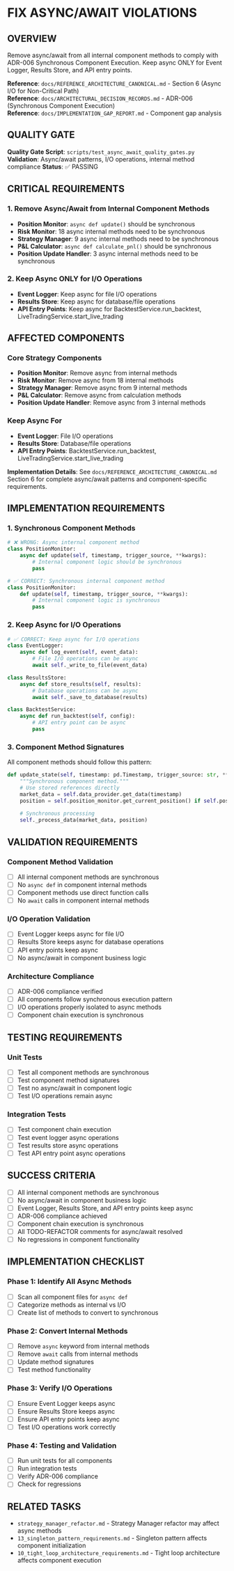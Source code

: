 # FIX ASYNC/AWAIT VIOLATIONS

## OVERVIEW
Remove async/await from all internal component methods to comply with ADR-006 Synchronous Component Execution. Keep async ONLY for Event Logger, Results Store, and API entry points.

**Reference**: `docs/REFERENCE_ARCHITECTURE_CANONICAL.md` - Section 6 (Async I/O for Non-Critical Path)  
**Reference**: `docs/ARCHITECTURAL_DECISION_RECORDS.md` - ADR-006 (Synchronous Component Execution)  
**Reference**: `docs/IMPLEMENTATION_GAP_REPORT.md` - Component gap analysis

## QUALITY GATE
**Quality Gate Script**: `scripts/test_async_await_quality_gates.py`
**Validation**: Async/await patterns, I/O operations, internal method compliance
**Status**: ✅ PASSING

## CRITICAL REQUIREMENTS

### 1. Remove Async/Await from Internal Component Methods
- **Position Monitor**: `async def update()` should be synchronous
- **Risk Monitor**: 18 async internal methods need to be synchronous
- **Strategy Manager**: 9 async internal methods need to be synchronous
- **P&L Calculator**: `async def calculate_pnl()` should be synchronous
- **Position Update Handler**: 3 async internal methods need to be synchronous

### 2. Keep Async ONLY for I/O Operations
- **Event Logger**: Keep async for file I/O operations
- **Results Store**: Keep async for database/file operations
- **API Entry Points**: Keep async for BacktestService.run_backtest, LiveTradingService.start_live_trading

## AFFECTED COMPONENTS

### Core Strategy Components
- **Position Monitor**: Remove async from internal methods
- **Risk Monitor**: Remove async from 18 internal methods
- **Strategy Manager**: Remove async from 9 internal methods
- **P&L Calculator**: Remove async from calculation methods
- **Position Update Handler**: Remove async from 3 internal methods

### Keep Async For
- **Event Logger**: File I/O operations
- **Results Store**: Database/file operations
- **API Entry Points**: BacktestService.run_backtest, LiveTradingService.start_live_trading

**Implementation Details**: See `docs/REFERENCE_ARCHITECTURE_CANONICAL.md` Section 6 for complete async/await patterns and component-specific requirements.

## IMPLEMENTATION REQUIREMENTS

### 1. Synchronous Component Methods
```python
# ❌ WRONG: Async internal component method
class PositionMonitor:
    async def update(self, timestamp, trigger_source, **kwargs):
        # Internal component logic should be synchronous
        pass

# ✅ CORRECT: Synchronous internal component method
class PositionMonitor:
    def update(self, timestamp, trigger_source, **kwargs):
        # Internal component logic is synchronous
        pass
```

### 2. Keep Async for I/O Operations
```python
# ✅ CORRECT: Keep async for I/O operations
class EventLogger:
    async def log_event(self, event_data):
        # File I/O operations can be async
        await self._write_to_file(event_data)

class ResultsStore:
    async def store_results(self, results):
        # Database operations can be async
        await self._save_to_database(results)

class BacktestService:
    async def run_backtest(self, config):
        # API entry point can be async
        pass
```

### 3. Component Method Signatures
All component methods should follow this pattern:
```python
def update_state(self, timestamp: pd.Timestamp, trigger_source: str, **kwargs):
    """Synchronous component method."""
    # Use stored references directly
    market_data = self.data_provider.get_data(timestamp)
    position = self.position_monitor.get_current_position() if self.position_monitor else {}
    
    # Synchronous processing
    self._process_data(market_data, position)
```

## VALIDATION REQUIREMENTS

### Component Method Validation
- [ ] All internal component methods are synchronous
- [ ] No `async def` in component internal methods
- [ ] Component methods use direct function calls
- [ ] No `await` calls in component internal methods

### I/O Operation Validation
- [ ] Event Logger keeps async for file I/O
- [ ] Results Store keeps async for database operations
- [ ] API entry points keep async
- [ ] No async/await in component business logic

### Architecture Compliance
- [ ] ADR-006 compliance verified
- [ ] All components follow synchronous execution pattern
- [ ] I/O operations properly isolated to async methods
- [ ] Component chain execution is synchronous

## TESTING REQUIREMENTS

### Unit Tests
- [ ] Test all component methods are synchronous
- [ ] Test component method signatures
- [ ] Test no async/await in component logic
- [ ] Test I/O operations remain async

### Integration Tests
- [ ] Test component chain execution
- [ ] Test event logger async operations
- [ ] Test results store async operations
- [ ] Test API entry point async operations

## SUCCESS CRITERIA
- [ ] All internal component methods are synchronous
- [ ] No async/await in component business logic
- [ ] Event Logger, Results Store, and API entry points keep async
- [ ] ADR-006 compliance achieved
- [ ] Component chain execution is synchronous
- [ ] All TODO-REFACTOR comments for async/await resolved
- [ ] No regressions in component functionality

## IMPLEMENTATION CHECKLIST

### Phase 1: Identify All Async Methods
- [ ] Scan all component files for `async def`
- [ ] Categorize methods as internal vs I/O
- [ ] Create list of methods to convert to synchronous

### Phase 2: Convert Internal Methods
- [ ] Remove `async` keyword from internal methods
- [ ] Remove `await` calls from internal methods
- [ ] Update method signatures
- [ ] Test method functionality

### Phase 3: Verify I/O Operations
- [ ] Ensure Event Logger keeps async
- [ ] Ensure Results Store keeps async
- [ ] Ensure API entry points keep async
- [ ] Test I/O operations work correctly

### Phase 4: Testing and Validation
- [ ] Run unit tests for all components
- [ ] Run integration tests
- [ ] Verify ADR-006 compliance
- [ ] Check for regressions

## RELATED TASKS
- `strategy_manager_refactor.md` - Strategy Manager refactor may affect async methods
- `13_singleton_pattern_requirements.md` - Singleton pattern affects component initialization
- `10_tight_loop_architecture_requirements.md` - Tight loop architecture affects component execution
